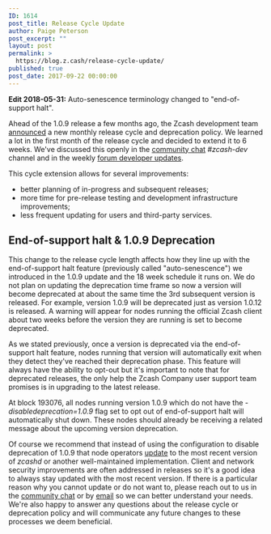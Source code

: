 ```yaml
---
ID: 1614
post_title: Release Cycle Update
author: Paige Peterson
post_excerpt: ""
layout: post
permalink: >
  https://blog.z.cash/release-cycle-update/
published: true
post_date: 2017-09-22 00:00:00
---
```

<strong>Edit 2018-05-31:</strong> Auto-senescence terminology changed to "end-of-support halt".

Ahead of the 1.0.9 release a few months ago, the Zcash development team <a class="reference external" href="/release-cycle-and-lifetimes/">announced</a> a new monthly release cycle and deprecation policy. We learned a lot in the first month of the release cycle and decided to extend it to 6 weeks. We've discussed this openly in the <a class="reference external" href="https://chat.zcashcommunity.com">community chat</a> <cite>#zcash-dev</cite> channel and in the weekly <a class="reference external" href="https://forum.z.cash/c/dev-updates">forum developer updates</a>.

This cycle extension allows for several improvements:
<ul class="simple">
 	<li>better planning of in-progress and subsequent releases;</li>
 	<li>more time for pre-release testing and development infrastructure improvements;</li>
 	<li>less frequent updating for users and third-party services.</li>
</ul>
<div id="auto-senescence-1-0-9-deprecation" class="section">
<h2>End-of-support halt &amp; 1.0.9 Deprecation</h2>
This change to the release cycle length affects how they line up with the end-of-support halt feature (previously called "auto-senescence") we introduced in the 1.0.9 update and the 18 week schedule it runs on. We do not plan on updating the deprecation time frame so now a version will become deprecated at about the same time the 3rd subsequent version is released. For example, version 1.0.9 will be deprecated just as version 1.0.12 is released. A warning will appear for nodes running the official Zcash client about two weeks before the version they are running is set to become deprecated.

As we stated previously, once a version is deprecated via the end-of-support halt feature, nodes running that version will automatically exit when they detect they've reached their deprecation phase. This feature will always have the ability to opt-out but it's important to note that for deprecated releases, the only help the Zcash Company user support team promises is in upgrading to the latest release.

At block 193076, all nodes running version 1.0.9 which do not have the <cite>-disabledeprecation=1.0.9</cite> flag set to opt out of end-of-support halt will automatically shut down. These nodes should already be receiving a related message about the upcoming version deprecation.

Of course we recommend that instead of using the configuration to disable deprecation of 1.0.9 that node operators <a class="reference external" href="https://z.cash/download.html">update</a> to the most recent version of <cite>zcashd</cite> or another well-maintained implementation. Client and network security improvements are often addressed in releases so it's a good idea to always stay updated with the most recent version. If there is a particular reason why you cannot update or do not want to, please reach out to us in the <a class="reference external" href="https://chat.zcashcommunity.com">community chat</a> or by <a class="reference external" href="mailto:info@z.cash">email</a> so we can better understand your needs. We're also happy to answer any questions about the release cycle or deprecation policy and will communicate any future changes to these processes we deem beneficial.
